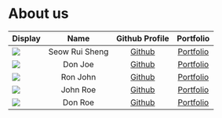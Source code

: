 # About us

Display |      Name      |        Github Profile         | Portfolio 
--------|:--------------:|:-----------------------------:|:---------:
![](https://via.placeholder.com/100.png?text=Photo) | Seow Rui Sheng | [Github](https://github.com/RuiShengGit) | [Portfolio](docs/team/johndoe.md)
![](https://via.placeholder.com/100.png?text=Photo) |    Don Joe     | [Github](https://github.com/) | [Portfolio](docs/team/johndoe.md)
![](https://via.placeholder.com/100.png?text=Photo) |    Ron John    | [Github](https://github.com/) | [Portfolio](docs/team/johndoe.md)
![](https://via.placeholder.com/100.png?text=Photo) |    John Roe    | [Github](https://github.com/) | [Portfolio](docs/team/johndoe.md)
![](https://via.placeholder.com/100.png?text=Photo) |    Don Roe     | [Github](https://github.com/) | [Portfolio](docs/team/johndoe.md)
